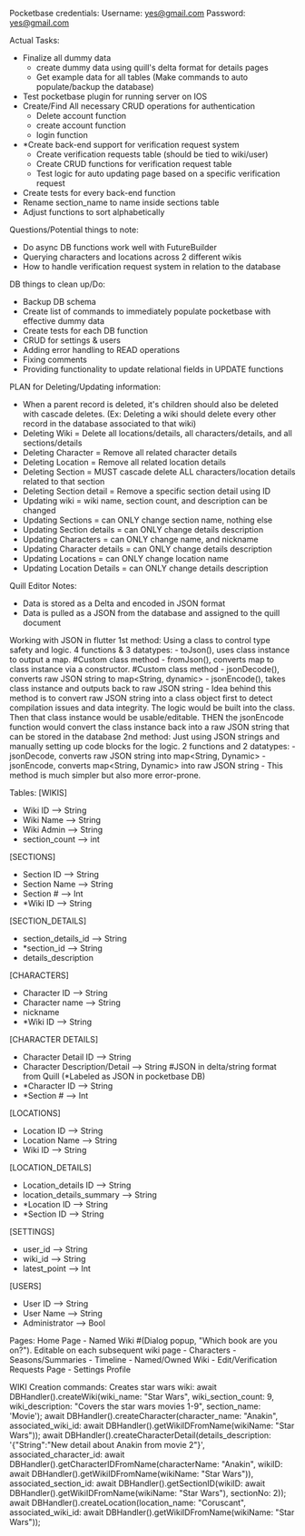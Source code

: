 Pocketbase credentials:
Username: yes@gmail.com
Password: yes@gmail.com

Actual Tasks:
- Finalize all dummy data
  - create dummy data using quill's delta format for details pages
  - Get example data for all tables (Make commands to auto populate/backup the database)
- Test pocketbase plugin for running server on IOS
- Create/Find All necessary CRUD operations for authentication
  - Delete account function
  - create account function
  - login function
- *Create back-end support for verification request system
  - Create verification requests table (should be tied to wiki/user)
  - Create CRUD functions for verification request table
  - Test logic for auto updating page based on a specific verification request
- Create tests for every back-end function
- Rename section_name to name inside sections table
- Adjust functions to sort alphabetically

Questions/Potential things to note:
- Do async DB functions work well with FutureBuilder
- Querying characters and locations across 2 different wikis
- How to handle verification request system in relation to the database

DB things to clean up/Do:
- Backup DB schema
- Create list of commands to immediately populate pocketbase with effective dummy data
- Create tests for each DB function
- CRUD for settings & users
- Adding error handling to READ operations
- Fixing comments
- Providing functionality to update relational fields in UPDATE functions

PLAN for Deleting/Updating information:
- When a parent record is deleted, it's children should also be deleted with cascade deletes. (Ex: Deleting a wiki should delete every other record in the database associated to that wiki)
- Deleting Wiki = Delete all locations/details, all characters/details, and all sections/details
- Deleting Character = Remove all related character details
- Deleting Location = Remove all related location details
- Deleting Section = MUST cascade delete ALL characters/location details related to that section
- Deleting Section detail = Remove a specific section detail using ID
- Updating wiki = wiki name, section count, and description can be changed
- Updating Sections = can ONLY change section name, nothing else
- Updating Section details = can ONLY change details description
- Updating Characters = can ONLY change name, and nickname
- Updating Character details = can ONLY change details description
- Updating Locations = can ONLY change location name
- Updating Location Details = can ONLY change details description

Quill Editor Notes:
- Data is stored as a Delta and encoded in JSON format
- Data is pulled as a JSON from the database and assigned to the quill document

Working with JSON in flutter
1st method: Using a class to control type safety and logic. 4 functions & 3 datatypes:
    - toJson(), uses class instance to output a map. #Custom class method
    - fromJson(), converts map to class instance via a constructor. #Custom class method
    - jsonDecode(), converts raw JSON string to map<String, dynamic>
    - jsonEncode(), takes class instance and outputs back to raw JSON string
    - Idea behind this method is to convert raw JSON string into a class object first to detect compilation issues and data integrity. The logic would be built into the class. Then that class instance would be usable/editable. THEN the jsonEncode function would convert the class instance back into a raw JSON string that can be stored in the database
2nd method: Just using JSON strings and manually setting up code blocks for the logic. 2 functions and 2 datatypes:
    - jsonDecode, converts raw JSON string into map<String, Dynamic>
    - jsonEncode, converts map<String, Dynamic> into raw JSON string
    - This method is much simpler but also more error-prone. 


Tables:
[WIKIS]
- Wiki ID --> String
- Wiki Name --> String
- Wiki Admin --> String
- section_count --> int

[SECTIONS]
- Section ID --> String
- Section Name --> String
- Section # --> Int
- *Wiki ID --> String

[SECTION_DETAILS]
- section_details_id --> String
- *section_id --> String
- details_description

[CHARACTERS]
- Character ID --> String
- Character name --> String
- nickname
- *Wiki ID --> String

[CHARACTER DETAILS]
- Character Detail ID --> String
- Character Description/Detail --> String #JSON in delta/string format from Quill (*Labeled as JSON in pocketbase DB)
- *Character ID --> String
- *Section # --> Int

[LOCATIONS]
- Location ID --> String
- Location Name --> String
- Wiki ID --> String

[LOCATION_DETAILS]
- Location_details ID --> String
- location_details_summary --> String
- *Location ID --> String
- *Section ID --> String

[SETTINGS]
- user_id --> String
- wiki_id --> String
- latest_point --> Int

[USERS]
- User ID --> String
- User Name --> String
- Administrator --> Bool

Pages:
Home Page 
    - Named Wiki #(Dialog popup, "Which book are you on?"). Editable on each subsequent wiki page
        - Characters 
        - Seasons/Summaries
        - Timeline
    - Named/Owned Wiki
        - Edit/Verification Requests Page
        - 
Settings
Profile

WIKI Creation commands:
Creates star wars wiki:
await DBHandler().createWiki(wiki_name: "Star Wars", wiki_section_count: 9, wiki_description: "Covers the star wars movies 1-9", section_name: 'Movie');
await DBHandler().createCharacter(character_name: "Anakin", associated_wiki_id: await DBHandler().getWikiIDFromName(wikiName: "Star Wars"));
await DBHandler().createCharacterDetail(details_description: '{"String":"New detail about Anakin from movie 2"}', associated_character_id: await DBHandler().getCharacterIDFromName(characterName: "Anakin", wikiID: await DBHandler().getWikiIDFromName(wikiName: "Star Wars")), associated_section_id: await DBHandler().getSectionID(wikiID: await DBHandler().getWikiIDFromName(wikiName: "Star Wars"), sectionNo: 2));
await DBHandler().createLocation(location_name: "Coruscant", associated_wiki_id: await DBHandler().getWikiIDFromName(wikiName: "Star Wars"));

